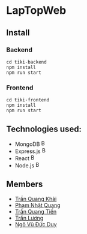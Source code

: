 # LapTopWeb

## Install

### Backend

```
cd tiki-backend
npm install
npm run start
```

### Frontend

```
cd tiki-frontend
npm install
npm run start
```

## Technologies used:

+ MongoDB  <a href="https://getbootstrap.com/" target="_blank" rel="noreferrer"><img src="https://raw.githubusercontent.com/danielcranney/readme-generator/main/public/icons/skills/mongodb-colored.svg" width="16" height="16" alt="Bootstrap" /></a>
+ Express.js  <a href="https://getbootstrap.com/" target="_blank" rel="noreferrer"><img src="https://raw.githubusercontent.com/danielcranney/readme-generator/main/public/icons/skills/express-colored.svg" width="16" height="16" alt="Bootstrap" /></a>
+ React  <a href="https://getbootstrap.com/" target="_blank" rel="noreferrer"><img src="https://raw.githubusercontent.com/danielcranney/readme-generator/main/public/icons/skills/react-colored.svg" width="16" height="16" alt="Bootstrap" /></a>
+ Node.js  <a href="https://getbootstrap.com/" target="_blank" rel="noreferrer"><img src="https://raw.githubusercontent.com/danielcranney/readme-generator/main/public/icons/skills/nodejs-colored.svg" width="16" height="16" alt="Bootstrap" /></a>

## Members

+ [Trần Quang Khải](https://github.com/TranQuangKhai288)
+ [Phạm Nhật Quang](https://github.com/pnQuanq)
+ [Trần Quang Tiến](https://github.com/Jackesque)
+ [Trần Lương](https://github.com/Luong26)
+ [Ngô Vũ Đức Duy](https://github.com/duyngo0605)
